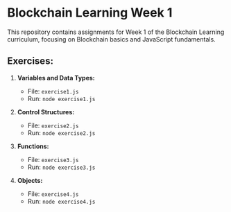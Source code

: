 
# Blockchain Learning Week 1

This repository contains assignments for Week 1 of the Blockchain Learning curriculum, focusing on Blockchain basics and JavaScript fundamentals.

## Exercises:

1. **Variables and Data Types:**
   - File: `exercise1.js`
   - Run: `node exercise1.js`

2. **Control Structures:**
   - File: `exercise2.js`
   - Run: `node exercise2.js`

3. **Functions:**
   - File: `exercise3.js`
   - Run: `node exercise3.js`

4. **Objects:**
   - File: `exercise4.js`
   - Run: `node exercise4.js`

